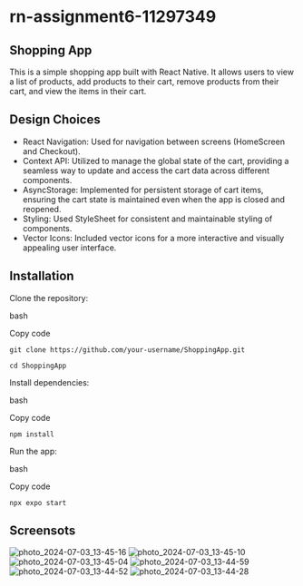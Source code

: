# rn-assignment6-11297349
## Shopping App
This is a simple shopping app built with React Native. It allows users to view a list of products, add products to their cart, remove products from their cart, and view the items in their cart.
## Design Choices
* React Navigation: Used for navigation between screens (HomeScreen and Checkout).
* Context API: Utilized to manage the global state of the cart, providing a seamless way to update and access the cart data across different components.
* AsyncStorage: Implemented for persistent storage of cart items, ensuring the cart state is maintained even when the app is closed and reopened.
* Styling: Used StyleSheet for consistent and maintainable styling of components.
* Vector Icons: Included vector icons for a more interactive and visually appealing user interface.
## Installation
Clone the repository:

bash

Copy code

`git clone https://github.com/your-username/ShoppingApp.git`

`cd ShoppingApp`

Install dependencies:

bash

Copy code

`npm install`

Run the app:

bash

Copy code

`npx expo start`

## Screensots

![photo_2024-07-03_13-45-16](https://github.com/ohenek01/rn-assignment6-11297349/assets/144062701/f1493778-1621-49fd-bff9-aa09f4733485)
![photo_2024-07-03_13-45-10](https://github.com/ohenek01/rn-assignment6-11297349/assets/144062701/77ca5c4f-8e8c-408f-ba41-8a18a9e15b11)
![photo_2024-07-03_13-45-04](https://github.com/ohenek01/rn-assignment6-11297349/assets/144062701/3bf3ae80-99c4-43cd-8478-4e2357322357)
![photo_2024-07-03_13-44-59](https://github.com/ohenek01/rn-assignment6-11297349/assets/144062701/14611cf5-bc16-4430-b0ea-21c50303a526)
![photo_2024-07-03_13-44-52](https://github.com/ohenek01/rn-assignment6-11297349/assets/144062701/46db2290-504d-4af8-8183-372a26490fc4)
![photo_2024-07-03_13-44-28](https://github.com/ohenek01/rn-assignment6-11297349/assets/144062701/11c699a4-088c-4a0d-8c55-94a84a8b2397)
